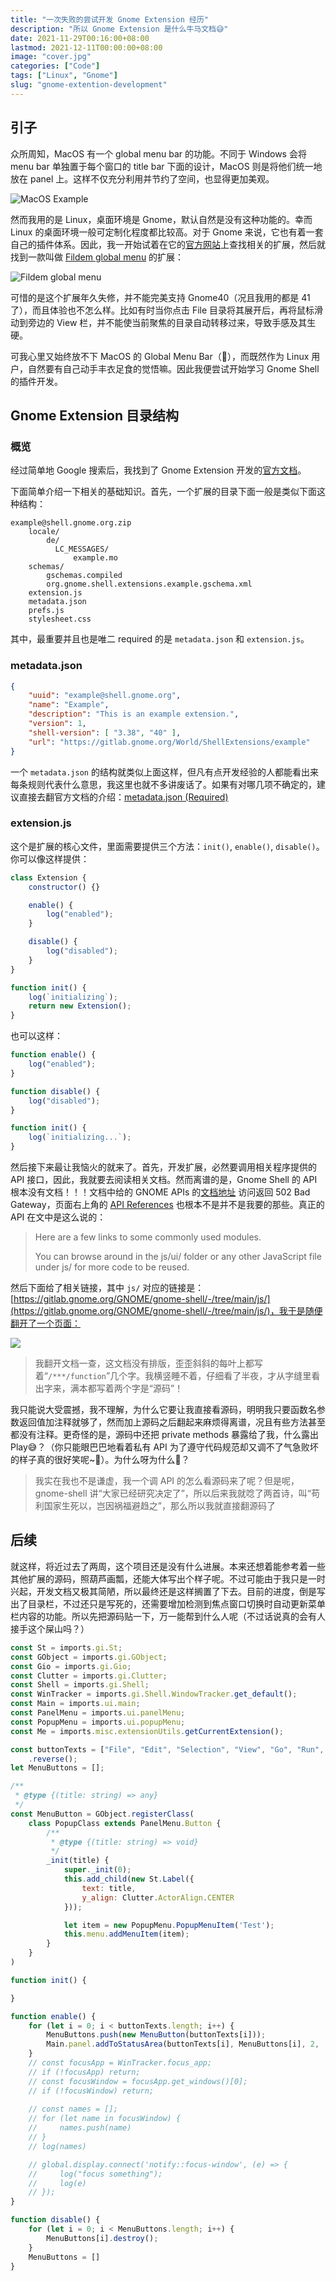 ```yaml
---
title: "一次失败的尝试开发 Gnome Extension 经历"
description: "所以 Gnome Extension 是什么牛马文档😅"
date: 2021-11-29T00:16:00+08:00
lastmod: 2021-12-11T00:00:00+08:00
image: "cover.jpg"
categories: ["Code"]
tags: ["Linux", "Gnome"]
slug: "gnome-extention-development"
---
```


## 引子

众所周知，MacOS 有一个 global menu bar 的功能。不同于 Windows 会将 menu bar 单独置于每个窗口的 title bar 下面的设计，MacOS 则是将他们统一地放在 panel 上。这样不仅充分利用并节约了空间，也显得更加美观。

![MacOS Example](macos_example.jpeg)

然而我用的是 Linux，桌面环境是 Gnome，默认自然是没有这种功能的。幸而 Linux 的桌面环境一般可定制化程度都比较高。对于 Gnome 来说，它也有着一套自己的插件体系。因此，我一开始试着在它的[官方网站](https://extensions.gnome.org/)上查找相关的扩展，然后就找到一款叫做 [Fildem global menu](https://extensions.gnome.org/extension/4114/fildem-global-menu/) 的扩展：

![Fildem global menu](fildem.png)

可惜的是这个扩展年久失修，并不能完美支持 Gnome40（况且我用的都是 41 了），而且体验也不怎么样。比如有时当你点击 File 目录将其展开后，再将鼠标滑动到旁边的 View 栏，并不能使当前聚焦的目录自动转移过来，导致手感及其生硬。

可我心里又始终放不下 MacOS 的 Global Menu Bar（🤤），而既然作为 Linux 用户，自然要有自己动手丰衣足食的觉悟嘛。因此我便尝试开始学习 Gnome Shell 的插件开发。

## Gnome Extension 目录结构

### 概览

经过简单地 Google 搜索后，我找到了 Gnome Extension 开发的[官方文档](https://gjs.guide/)。

下面简单介绍一下相关的基础知识。首先，一个扩展的目录下面一般是类似下面这种结构：

```
example@shell.gnome.org.zip
    locale/
        de/
          LC_MESSAGES/
              example.mo
    schemas/
        gschemas.compiled
        org.gnome.shell.extensions.example.gschema.xml
    extension.js
    metadata.json
    prefs.js
    stylesheet.css
```

其中，最重要并且也是唯二 required 的是 `metadata.json` 和 `extension.js`。

### metadata.json

```json
{
    "uuid": "example@shell.gnome.org",
    "name": "Example",
    "description": "This is an example extension.",
    "version": 1,
    "shell-version": [ "3.38", "40" ],
    "url": "https://gitlab.gnome.org/World/ShellExtensions/example"
}
```

一个 `metadata.json` 的结构就类似上面这样，但凡有点开发经验的人都能看出来每条规则代表什么意思，我这里也就不多讲废话了。如果有对哪几项不确定的，建议直接去翻官方文档的介绍：[metadata.json (Required)](https://gjs.guide/extensions/overview/anatomy.html#metadata-json-required)

### extension.js

这个是扩展的核心文件，里面需要提供三个方法：`init()`, `enable()`, `disable()`。你可以像这样提供：

```js
class Extension {
    constructor() {}

    enable() {
        log("enabled");
    }

    disable() {
        log("disabled");
    }
}

function init() {
    log(`initializing`);
    return new Extension();
}
```

也可以这样：

```js
function enable() {
    log("enabled");
}

function disable() {
    log("disabled");
}

function init() {
    log(`initializing...`);
}
```

然后接下来最让我恼火的就来了。首先，开发扩展，必然要调用相关程序提供的 API 接口，因此，我就要去阅读相关文档。然而离谱的是，Gnome Shell 的 API 根本没有文档！！！文档中给的 GNOME APIs 的[文档地址](http://devdocs.baznga.org/) 访问返回 502 Bad Gateway，页面右上角的 [API References](https://gjs-docs.gnome.org/) 也根本不是并不是我要的那些。真正的 API 在文中是这么说的：

> Here are a few links to some commonly used modules.
> 
> You can browse around in the js/ui/ folder or any other JavaScript file under js/ for more code to be reused.

然后下面给了相关链接，其中 `js/` 对应的链接是：[https://gitlab.gnome.org/GNOME/gnome-shell/-/tree/main/js/](https://gitlab.gnome.org/GNOME/gnome-shell/-/tree/main/js/)，我于是随便翻开了一个页面：

![](docs.png)

> 我翻开文档一查，这文档没有排版，歪歪斜斜的每叶上都写着“`/***/function`”几个字。我横竖睡不着，仔细看了半夜，才从字缝里看出字来，满本都写着两个字是“源码”！ 

我只能说大受震撼，我不理解，为什么它要让我直接看源码，明明我只要函数名参数返回值加注释就够了，然而加上源码之后翻起来麻烦得离谱，况且有些方法甚至都没有注释。更奇怪的是，源码中还把 private methods 暴露给了我，什么露出Play😅？（你只能眼巴巴地看着私有 API 为了遵守代码规范却又调不了气急败坏的样子真的很好笑呢~🤗）。为什么呀为什么😤？

> 我实在我也不是谦虚，我一个调 API 的怎么看源码来了呢？但是呢，gnome-shell 讲“大家已经研究决定了”，所以后来我就唸了两首诗，叫“苟利国家生死以，岂因祸福避趋之”，那么所以我就直接翻源码了

## 后续

就这样，将近过去了两周，这个项目还是没有什么进展。本来还想着能参考着一些其他扩展的源码，照葫芦画瓢，还能大体写出个样子呢。不过可能由于我只是一时兴起，开发文档又极其简陋，所以最终还是这样搁置了下去。目前的进度，倒是写出了目录栏，不过还只是写死的，还需要增加检测到焦点窗口切换时自动更新菜单栏内容的功能。所以先把源码贴一下，万一能帮到什么人呢（不过话说真的会有人接手这个屎山吗？）

```javascript
const St = imports.gi.St;
const GObject = imports.gi.GObject;
const Gio = imports.gi.Gio;
const Clutter = imports.gi.Clutter;
const Shell = imports.gi.Shell;
const WinTracker = imports.gi.Shell.WindowTracker.get_default();
const Main = imports.ui.main;
const PanelMenu = imports.ui.panelMenu;
const PopupMenu = imports.ui.popupMenu;
const Me = imports.misc.extensionUtils.getCurrentExtension();

const buttonTexts = ["File", "Edit", "Selection", "View", "Go", "Run", "Terminal", "Window", "Help"]
    .reverse();
let MenuButtons = [];

/**
 * @type {(title: string) => any}
 */
const MenuButton = GObject.registerClass(
    class PopupClass extends PanelMenu.Button {
        /**
         * @type {(title: string) => void}
         */
        _init(title) {
            super._init(0);
            this.add_child(new St.Label({
                text: title,
                y_align: Clutter.ActorAlign.CENTER
            }));

            let item = new PopupMenu.PopupMenuItem('Test');
            this.menu.addMenuItem(item);
        }
    }
)

function init() {

}

function enable() {
    for (let i = 0; i < buttonTexts.length; i++) {
        MenuButtons.push(new MenuButton(buttonTexts[i]));
        Main.panel.addToStatusArea(buttonTexts[i], MenuButtons[i], 2, 'left');
    }
    // const focusApp = WinTracker.focus_app;
    // if (!focusApp) return;
    // const focusWindow = focusApp.get_windows()[0];
    // if (!focusWindow) return;
    
    // const names = [];
    // for (let name in focusWindow) {
    //     names.push(name)
    // }
    // log(names)

    // global.display.connect('notify::focus-window', (e) => {
    //     log("focus something");
    //     log(e)
    // });
}

function disable() {
    for (let i = 0; i < MenuButtons.length; i++) {
        MenuButtons[i].destroy();
    }
    MenuButtons = []
}
```
